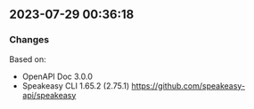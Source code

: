 

## 2023-07-29 00:36:18
### Changes
Based on:
- OpenAPI Doc 3.0.0 
- Speakeasy CLI 1.65.2 (2.75.1) https://github.com/speakeasy-api/speakeasy